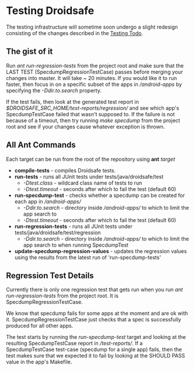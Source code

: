 Testing Droidsafe
================

The testing infrastructure will sometime soon undergo a slight redesign consisting of the changes described in the 
[Testing Todo](../../todo/testing.md).

The gist of it
------
Run *ant run-regression-tests* from the project root and make sure that the LAST TEST (SpecdumpRegressionTestCase) 
passes before merging your changes into master. It will take ~ 20 minutes. If you would like it to run faster, then 
focus in on
a specific subset of the apps in */android-apps* by specifying the *-Ddir.to.search* property.

If the test fails, then look at the generated test report in *$DROIDSAFE_SRC_HOME/test-reports/regression/* and see which app's
SpecdumpTestCase failed that wasn't supposed to. If the failure is not because of a timeout, then try running *make 
specdump* from the project root and see if your changes cause whatever exception is thrown.

All Ant Commands
----------------

Each target can be run from the root of the repository using **ant** *target*

* **compile-tests** - compiles Droidsafe tests.
* **run-tests** - runs all JUnit tests under tests/java/droidsafe/test
    - *-Dtest.class* - wildcard class name of tests to run
    - *-Dtest.timeout* - seconds after which to fail the test (default 60)
* **run-specdump-test** - checks whether a specdump can be created for each app in */android-apps/*
    - *-Ddir.to.search* - directory inside */android-apps/* to which to limit the app search to
    - *-Dtest.timeout* - seconds after which to fail the test (default 60)
* **run-regression-tests** - runs all JUnit tests under tests/java/droidsafe/test/regression
    - *-Ddir.to.search* - directory inside */android-apps/* to which to limit the app search to when running 
      SpecdumpTest
* **update-specdump-regression-values** - updates the regression values using the results from the latest run of 
  'run-specdump-tests'

Regression Test Details
-----------------------

Currently there is only one regression test that gets run when you run *ant run-regression-tests* from the project root.
It is SpecdumpRegressionTestCase. 

We know that specdump fails for some apps at the moment and are ok with it. SpecdumpRegressionTestCase just checks that
a spec is successfully produced for all other apps.

The test starts by running the *run-specdump-test* target and looking at the resulting SpecdumpTestCase report in 
*/test-reports/*.  If a SpecdumpTestCase test-case (specdump for a single app) fails, then the test makes sure that we
expected it to fail by looking at the SHOULD PASS value in the app's Makefile.

